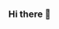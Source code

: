 ### Hi there 👋

<!--
**BilakshanP/BilakshanP** is a ✨ _special_ ✨ repository because its `README.md` (this file) appears on your GitHub profile.

Here are some ideas to get you started:

- 🔭 I’m currently working on Making sure I pass highschool 
- 🌱 I’m currently learning C++ and other Highschool stuff
- 👯 I’m looking to collaborate on anything ✨
- 🤔 I’m looking for help with C++
- 💬 Ask me about me lol
- 📫 How to reach me: t.me/Redditard (telegram @Redditard)
- 😄 Pronouns: He/Him/It
- ⚡ Fun fact: I am not gae 🌈
-->
